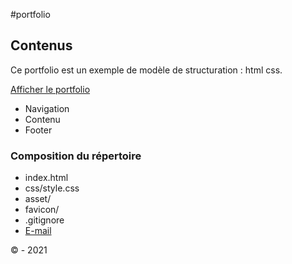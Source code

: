 #portfolio

## Contenus

Ce portfolio est un exemple de modèle de structuration : html css.

[Afficher le portfolio](https://mdg-92.github.io/Portfolio/ "Voir le portfolio")

* Navigation
* Contenu
* Footer

### Composition du répertoire

* index.html
* css/style.css
* asset/
* favicon/
* .gitignore
* [E-mail](m.njimeakwa@gmail.com)

&copy;  - 2021
